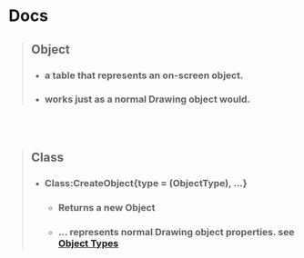 # Docs

> ## Object
> - ### a table that represents an on-screen object.
> - ### works just as a normal Drawing object would.

<br>
</br>

> ## Class
> 
> - ### Class:CreateObject{type = <string> (ObjectType), ...}
>    - ### Returns a new Object
>    - ### ... represents normal Drawing object properties. see [Object Types]()

